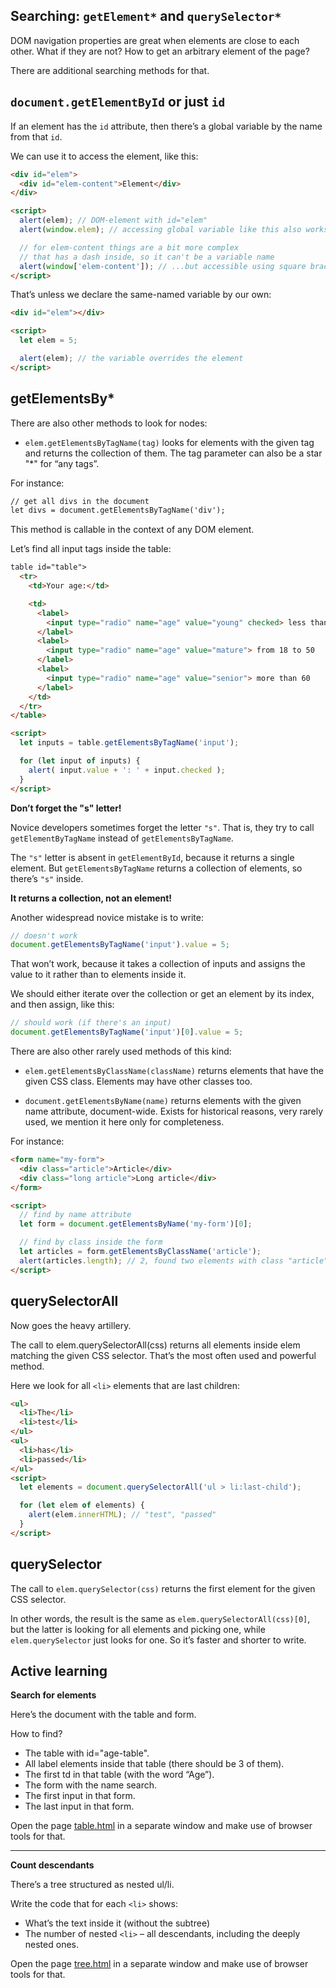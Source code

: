 ## Searching: `getElement*` and `querySelector*`

DOM navigation properties are great when elements are close to each other. What if they are not? How to get an arbitrary element of the page?

There are additional searching methods for that.

## `document.getElementById` or just `id`

If an element has the `id` attribute, then there’s a global variable by the name from that `id`.

We can use it to access the element, like this:

```html
<div id="elem">
  <div id="elem-content">Element</div>
</div>

<script>
  alert(elem); // DOM-element with id="elem"
  alert(window.elem); // accessing global variable like this also works

  // for elem-content things are a bit more complex
  // that has a dash inside, so it can't be a variable name
  alert(window['elem-content']); // ...but accessible using square brackets [...]
</script>
```

That’s unless we declare the same-named variable by our own:

```html
<div id="elem"></div>

<script>
  let elem = 5;

  alert(elem); // the variable overrides the element
</script>
```
## getElementsBy*

There are also other methods to look for nodes:

* `elem.getElementsByTagName(tag)` looks for elements with the given tag and returns the collection of them. The tag parameter can also be a star "*" for “any tags”.

For instance:

```html
// get all divs in the document
let divs = document.getElementsByTagName('div');
```

This method is callable in the context of any DOM element.

Let’s find all input tags inside the table:

```html
table id="table">
  <tr>
    <td>Your age:</td>

    <td>
      <label>
        <input type="radio" name="age" value="young" checked> less than 18
      </label>
      <label>
        <input type="radio" name="age" value="mature"> from 18 to 50
      </label>
      <label>
        <input type="radio" name="age" value="senior"> more than 60
      </label>
    </td>
  </tr>
</table>

<script>
  let inputs = table.getElementsByTagName('input');

  for (let input of inputs) {
    alert( input.value + ': ' + input.checked );
  }
</script>
```

<strong>Don’t forget the "s" letter!</strong>

Novice developers sometimes forget the letter `"s"`. That is, they try to call `getElementByTagName` instead of `getElementsByTagName`.

The `"s"` letter is absent in `getElementById`, because it returns a single element. But `getElementsByTagName` returns a collection of elements, so there’s `"s"` inside.

<strong>It returns a collection, not an element!</strong>

Another widespread novice mistake is to write:

```javascript
// doesn't work
document.getElementsByTagName('input').value = 5;
```

That won’t work, because it takes a collection of inputs and assigns the value to it rather than to elements inside it.

We should either iterate over the collection or get an element by its index, and then assign, like this:

```javascript
// should work (if there's an input)
document.getElementsByTagName('input')[0].value = 5;
```
There are also other rarely used methods of this kind:

* `elem.getElementsByClassName(className)` returns elements that have the given CSS class. Elements may have other classes too.

* `document.getElementsByName(name)` returns elements with the given name attribute, document-wide. Exists for historical reasons, very rarely used, we mention it here only for completeness.

For instance:

```html
<form name="my-form">
  <div class="article">Article</div>
  <div class="long article">Long article</div>
</form>

<script>
  // find by name attribute
  let form = document.getElementsByName('my-form')[0];

  // find by class inside the form
  let articles = form.getElementsByClassName('article');
  alert(articles.length); // 2, found two elements with class "article"
</script>
```
## querySelectorAll

Now goes the heavy artillery.

The call to elem.querySelectorAll(css) returns all elements inside elem matching the given CSS selector. That’s the most often used and powerful method.

Here we look for all `<li>` elements that are last children:

```html
<ul>
  <li>The</li>
  <li>test</li>
</ul>
<ul>
  <li>has</li>
  <li>passed</li>
</ul>
<script>
  let elements = document.querySelectorAll('ul > li:last-child');

  for (let elem of elements) {
    alert(elem.innerHTML); // "test", "passed"
  }
</script>
```
## querySelector

The call to `elem.querySelector(css)` returns the first element for the given CSS selector.

In other words, the result is the same as `elem.querySelectorAll(css)[0]`, but the latter is looking for all elements and picking one, while `elem.querySelector` just looks for one. So it’s faster and shorter to write.

## Active learning

<strong>Search for elements</strong>

Here’s the document with the table and form.

How to find?

* The table with id="age-table".
* All label elements inside that table (there should be 3 of them).
* The first td in that table (with the word “Age”).
* The form with the name search.
* The first input in that form.
* The last input in that form.

Open the page <a href="resources/table.html">table.html</a> in a separate window and make use of browser tools for that.

<hr>

<strong>Count descendants</strong>

There’s a tree structured as nested ul/li.

Write the code that for each `<li>` shows:

* What’s the text inside it (without the subtree)
* The number of nested `<li>` – all descendants, including the deeply nested ones.

Open the page <a href="resources/tree.html">tree.html</a> in a separate window and make use of browser tools for that.
